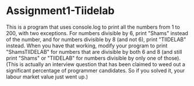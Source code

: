 # Assignment1-Tiidelab
This is a program that uses console.log to print all the numbers from 1 to 200, with two exceptions.
For numbers divisible by 6, print "Shams" instead of the number, and for numbers divisible by 8 (and
not 6), print "TIIDELAB" instead. When you have that working, modify your program to print
"ShamsTIIDELAB" for numbers that are divisible by both 6 and 8 (and still print "Shams" or
"TIIDELAB" for numbers divisible by only one of those).
(This is actually an interview question that has been claimed to weed out a significant percentage of
programmer candidates. So if you solved it, your labour market value just went up.)
